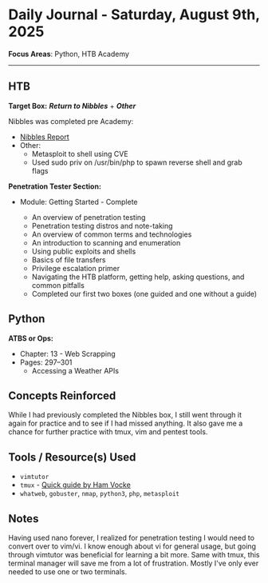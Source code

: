 # Daily Journal - Saturday, August 9th, 2025

**Focus Areas**: Python, HTB Academy

---

## HTB

**Target Box:** ***Return to Nibbles*** + ***Other***

Nibbles was completed pre Academy:

- [Nibbles Report](../../ctfs/HTB/nibbles-report.md)
- Other:
  - Metasploit to shell using CVE
  - Used sudo priv on /usr/bin/php to spawn reverse shell and grab flags

**Penetration Tester Section:**

- Module: Getting Started - Complete
  
  - An overview of penetration testing
  - Penetration testing distros and note-taking
  - An overview of common terms and technologies
  - An introduction to scanning and enumeration
  - Using public exploits and shells
  - Basics of file transfers
  - Privilege escalation primer
  - Navigating the HTB platform, getting help, asking questions, and common pitfalls
  - Completed our first two boxes (one guided and one without a guide)

## Python

**ATBS or Ops:**

- Chapter: 13 - Web Scrapping
- Pages: 297–301
  - Accessing a Weather APIs

## Concepts Reinforced

While I had previously completed the Nibbles box, I still went through it again for practice and to see if I had missed anything. It also gave me a chance for further practice with tmux, vim and pentest tools.

## Tools / Resource(s) Used

- `vimtutor`
- `tmux` - [Quick guide by Ham Vocke](https://hamvocke.com/blog/a-quick-and-easy-guide-to-tmux/)
- `whatweb`, `gobuster`, `nmap`, `python3`, `php`, `metasploit`

## Notes

Having used nano forever, I realized for penetration testing I would need to convert over to vim/vi. I know enough about vi for general usage, but going through vimtutor was beneficial for learning a bit more. Same with tmux, this terminal manager will save me from a lot of frustration. Mostly I've only ever needed to use one or two terminals.
